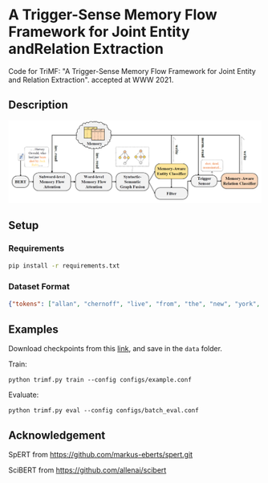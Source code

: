 # A Trigger-Sense Memory Flow Framework for Joint Entity andRelation Extraction
Code for TriMF: "A Trigger-Sense Memory Flow Framework for Joint Entity and Relation Extraction". accepted at WWW 2021.

## Description

![](./assets/overview.png)
## Setup
### Requirements

```bash
pip install -r requirements.txt
```

### Dataset Format

```json
{"tokens": ["allan", "chernoff", "live", "from", "the", "new", "york", "stock", "exchange", "with", "more", "."], "entities": [{"type": "PER", "start": 0, "end": 2}, {"type": "FAC", "start": 5, "end": 9}], "relations": [{"type": "PHYS", "head": 0, "tail": 1}], "orig_id": "CNN_ENG_20030530_130025.12-4", "dependency": [{"tail": 0, "head": 1, "type": "nsubj"}, {"tail": 1, "head": 1, "type": "ROOT"}, {"tail": 2, "head": 1, "type": "advmod"}, {"tail": 3, "head": 2, "type": "prep"}, {"tail": 4, "head": 8, "type": "det"}, {"tail": 5, "head": 8, "type": "amod"}, {"tail": 6, "head": 7, "type": "compound"}, {"tail": 7, "head": 8, "type": "compound"}, {"tail": 8, "head": 3, "type": "pobj"}, {"tail": 9, "head": 1, "type": "prep"}, {"tail": 10, "head": 9, "type": "pobj"}, {"tail": 11, "head": 1, "type": "punct"}], "ltokens": ["aol", "time", "warner", "and", "microsoft", "are", "burying", "the", "hatchet", "."], "rtokens": ["bring", "us", "up", "to", "speed", "."]}, ··· ]
```

## Examples

Download checkpoints from this [link](https://drive.google.com/drive/folders/140PqTY417t3wpUYa3Yj-taGsorH5VChV?usp=sharing), and save in the `data` folder.

Train:

```
python trimf.py train --config configs/example.conf
```

Evaluate:

```
python trimf.py eval --config configs/batch_eval.conf
```

## Acknowledgement

SpERT from https://github.com/markus-eberts/spert.git

SciBERT from https://github.com/allenai/scibert
